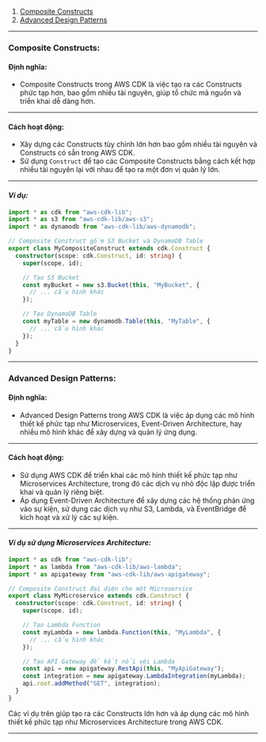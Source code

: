 1. [Composite Constructs](#composite-constructs)
2. [Advanced Design Patterns](#advanced-design-patterns)

---

### Composite Constructs:

#### **Định nghĩa:**

- Composite Constructs trong AWS CDK là việc tạo ra các Constructs phức tạp hơn, bao gồm nhiều tài nguyên, giúp tổ chức mã nguồn và triển khai dễ dàng hơn.

---

#### **Cách hoạt động:**

- Xây dựng các Constructs tùy chỉnh lớn hơn bao gồm nhiều tài nguyên và Constructs có sẵn trong AWS CDK.
- Sử dụng `Construct` để tạo các Composite Constructs bằng cách kết hợp nhiều tài nguyên lại với nhau để tạo ra một đơn vị quản lý lớn.

---

#### _Ví dụ:_

```typescript
import * as cdk from "aws-cdk-lib";
import * as s3 from "aws-cdk-lib/aws-s3";
import * as dynamodb from "aws-cdk-lib/aws-dynamodb";

// Composite Construct gồm S3 Bucket và DynamoDB Table
export class MyCompositeConstruct extends cdk.Construct {
  constructor(scope: cdk.Construct, id: string) {
    super(scope, id);

    // Tạo S3 Bucket
    const myBucket = new s3.Bucket(this, "MyBucket", {
      // ... cấu hình khác
    });

    // Tạo DynamoDB Table
    const myTable = new dynamodb.Table(this, "MyTable", {
      // ... cấu hình khác
    });
  }
}
```

---

### Advanced Design Patterns:

#### **Định nghĩa:**

- Advanced Design Patterns trong AWS CDK là việc áp dụng các mô hình thiết kế phức tạp như Microservices, Event-Driven Architecture, hay nhiều mô hình khác để xây dựng và quản lý ứng dụng.

---

#### **Cách hoạt động:**

- Sử dụng AWS CDK để triển khai các mô hình thiết kế phức tạp như Microservices Architecture, trong đó các dịch vụ nhỏ độc lập được triển khai và quản lý riêng biệt.
- Áp dụng Event-Driven Architecture để xây dựng các hệ thống phản ứng vào sự kiện, sử dụng các dịch vụ như S3, Lambda, và EventBridge để kích hoạt và xử lý các sự kiện.

---

#### _Ví dụ sử dụng Microservices Architecture:_

```typescript
import * as cdk from "aws-cdk-lib";
import * as lambda from "aws-cdk-lib/aws-lambda";
import * as apigateway from "aws-cdk-lib/aws-apigateway";

// Composite Construct đại diện cho một Microservice
export class MyMicroservice extends cdk.Construct {
  constructor(scope: cdk.Construct, id: string) {
    super(scope, id);

    // Tạo Lambda Function
    const myLambda = new lambda.Function(this, "MyLambda", {
      // ... cấu hình khác
    });

    // Tạo API Gateway để kết nối với Lambda
    const api = new apigateway.RestApi(this, "MyApiGateway");
    const integration = new apigateway.LambdaIntegration(myLambda);
    api.root.addMethod("GET", integration);
  }
}
```

Các ví dụ trên giúp tạo ra các Constructs lớn hơn và áp dụng các mô hình thiết kế phức tạp như Microservices Architecture trong AWS CDK.

---
